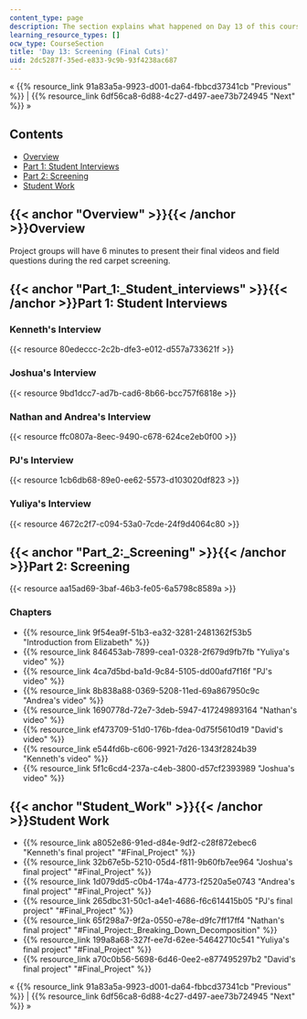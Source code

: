 ```yaml
---
content_type: page
description: The section explains what happened on Day 13 of this course.
learning_resource_types: []
ocw_type: CourseSection
title: 'Day 13: Screening (Final Cuts)'
uid: 2dc5287f-35ed-e833-9c9b-93f4238ac687
---
```


« {{% resource_link 91a83a5a-9923-d001-da64-fbbcd37341cb "Previous" %}} | {{% resource_link 6df56ca8-6d88-4c27-d497-aee73b724945 "Next" %}} »

Contents
--------

*   [Overview](#Overview)
*   [Part 1: Student Interviews](#Part_1:_Student_interviews)
*   [Part 2: Screening](#Part_2:_Screening)
*   [Student Work](#Student_Work)

{{< anchor "Overview" >}}{{< /anchor >}}Overview
------------------------------------------------

Project groups will have 6 minutes to present their final videos and field questions during the red carpet screening.

{{< anchor "Part_1:_Student_interviews" >}}{{< /anchor >}}Part 1: Student Interviews
------------------------------------------------------------------------------------

### Kenneth's Interview

{{< resource 80edeccc-2c2b-dfe3-e012-d557a733621f >}}

### Joshua's Interview

{{< resource 9bd1dcc7-ad7b-cad6-8b66-bcc757f6818e >}}

### Nathan and Andrea's Interview

{{< resource ffc0807a-8eec-9490-c678-624ce2eb0f00 >}}

### PJ's Interview

{{< resource 1cb6db68-89e0-ee62-5573-d103020df823 >}}

### Yuliya's Interview

{{< resource 4672c2f7-c094-53a0-7cde-24f9d4064c80 >}}

{{< anchor "Part_2:_Screening" >}}{{< /anchor >}}Part 2: Screening
------------------------------------------------------------------

{{< resource aa15ad69-3baf-46b3-fe05-6a5798c8589a >}}

### Chapters

*   {{% resource_link 9f54ea9f-51b3-ea32-3281-2481362f53b5 "Introduction from Elizabeth" %}}
*   {{% resource_link 846453ab-7899-cea1-0328-2f679d9fb7fb "Yuliya's video" %}}
*   {{% resource_link 4ca7d5bd-ba1d-9c84-5105-dd00afd7f16f "PJ's video" %}}
*   {{% resource_link 8b838a88-0369-5208-11ed-69a867950c9c "Andrea's video" %}}
*   {{% resource_link 1690778d-72e7-3deb-5947-417249893164 "Nathan's video" %}}
*   {{% resource_link ef473709-51d0-176b-fdea-0d75f5610d19 "David's video" %}}
*   {{% resource_link e544fd6b-c606-9921-7d26-1343f2824b39 "Kenneth's video" %}}
*   {{% resource_link 5f1c6cd4-237a-c4eb-3800-d57cf2393989 "Joshua's video" %}}

{{< anchor "Student_Work" >}}{{< /anchor >}}Student Work
--------------------------------------------------------

*   {{% resource_link a8052e86-91ed-d84e-9df2-c28f872ebec6 "Kenneth's final project" "#Final_Project" %}}
*   {{% resource_link 32b67e5b-5210-05d4-f811-9b60fb7ee964 "Joshua's final project" "#Final_Project" %}}
*   {{% resource_link 1d079dd5-c0b4-174a-4773-f2520a5e0743 "Andrea's final project" "#Final_Project" %}}
*   {{% resource_link 265dbc31-50c1-a4e1-4686-f6c614415b05 "PJ's final project" "#Final_Project" %}}
*   {{% resource_link 65f298a7-9f2a-0550-e78e-d9fc7ff17ff4 "Nathan's final project" "#Final_Project:_Breaking_Down_Decomposition" %}}
*   {{% resource_link 199a8a68-327f-ee7d-62ee-54642710c541 "Yuliya's final project" "#Final_Project" %}}
*   {{% resource_link a70c0b56-5698-6d46-0ee2-e877495297b2 "David's final project" "#Final_Project" %}}

« {{% resource_link 91a83a5a-9923-d001-da64-fbbcd37341cb "Previous" %}} | {{% resource_link 6df56ca8-6d88-4c27-d497-aee73b724945 "Next" %}} »